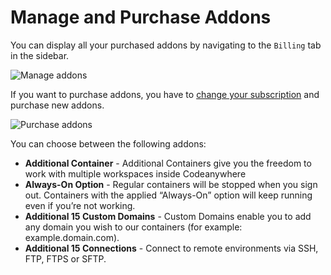 # Manage and Purchase Addons

You can display all your purchased addons by navigating to the <code>Billing</code> tab in the sidebar.

<p><img src="/images/dashboard/account-management/1.png" alt="Manage addons" class="width-60"/></p>

If you want to purchase addons, you have to [change your subscription](/dashboard/account-management/update-subscription) and purchase new addons.

<p><img src="/images/dashboard/account-management/2.png" alt="Purchase addons" class="width-90"/></p>

You can choose between the following addons:

- **Additional Container** - Additional Containers give you the freedom to work with multiple workspaces inside Codeanywhere
- **Always-On Option** - Regular containers will be stopped when you sign out. Containers with the applied “Always-On” option will keep running even if you’re not working.
- **Additional 15 Custom Domains** - Custom Domains enable you to add any domain you wish to our containers (for example: example.domain.com).
- **Additional 15 Connections** - Connect to remote environments via SSH, FTP, FTPS or SFTP.
